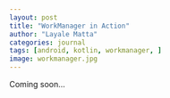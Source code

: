 ```yaml
---
layout: post
title: "WorkManager in Action"
author: "Layale Matta"
categories: journal
tags: [android, kotlin, workmanager, ]
image: workmanager.jpg
---
```


Coming soon... 
